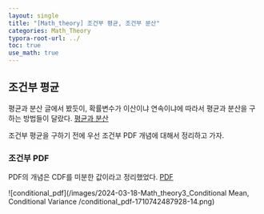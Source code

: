 ```yaml
---
layout: single
title: "[Math_theory] 조건부 평균, 조건부 분산" 
categories: Math_Theory
typora-root-url: ../
toc: true
use_math: true
---
```




## 조건부 평균

평균과 분산 글에서 봤듯이, 확률변수가 이산이냐 연속이냐에 따라서 평균과 분산을 구하는 방법들이 달랐다. [평균과 분산](https://ho-choi.github.io/math_theory/Math_theory2_Mean,-Variance/) 

조건부 평균을 구하기 전에 우선 조건부 PDF 개념에 대해서 정리하고 가자. 

### 조건부 PDF

PDF의 개념은 CDF를 미분한 값이라고 정리했었다. [PDF](https://ho-choi.github.io/ai_theory/AI_theory3_pmf_pdf/)





![conditional_pdf](/images/2024-03-18-Math_theory3_Conditional Mean, Conditional Variance /conditional_pdf-1710742487928-14.png)
